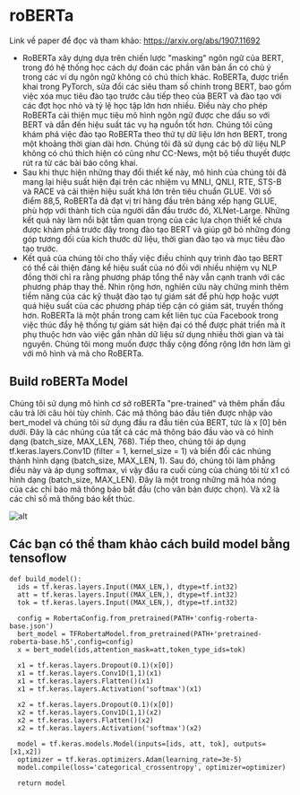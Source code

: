 
# roBERTa
Link về paper để đọc và tham khảo: <https://arxiv.org/abs/1907.11692>
- RoBERTa xây dựng dựa trên chiến lược "masking" ngôn ngữ của BERT, trong đó hệ thống học cách dự đoán các phần văn bản ẩn có chủ ý trong các ví dụ ngôn ngữ không có chú thích khác. RoBERTa, được triển khai trong PyTorch, sửa đổi các siêu tham số chính trong BERT, bao gồm việc xóa mục tiêu đào tạo trước câu tiếp theo của BERT và đào tạo với các đợt học nhỏ và tỷ lệ học tập lớn hơn nhiều. Điều này cho phép RoBERTa cải thiện mục tiêu mô hình ngôn ngữ được che dấu so với BERT và dẫn đến hiệu suất tác vụ hạ nguồn tốt hơn. Chúng tôi cũng khám phá việc đào tạo RoBERTa theo thứ tự dữ liệu lớn hơn BERT, trong một khoảng thời gian dài hơn. Chúng tôi đã sử dụng các bộ dữ liệu NLP không có chú thích hiện có cũng như CC-News, một bộ tiểu thuyết được rút ra từ các bài báo công khai.
- Sau khi thực hiện những thay đổi thiết kế này, mô hình của chúng tôi đã mang lại hiệu suất hiện đại trên các nhiệm vụ MNLI, QNLI, RTE, STS-B và RACE và cải thiện hiệu suất khá lớn trên tiêu chuẩn GLUE. Với số điểm 88,5, RoBERTa đã đạt vị trí hàng đầu trên bảng xếp hạng GLUE, phù hợp với thành tích của người dẫn đầu trước đó, XLNet-Large. Những kết quả này làm nổi bật tầm quan trọng của các lựa chọn thiết kế chưa được khám phá trước đây trong đào tạo BERT và giúp gỡ bỏ những đóng góp tương đối của kích thước dữ liệu, thời gian đào tạo và mục tiêu đào tạo trước.
- Kết quả của chúng tôi cho thấy việc điều chỉnh quy trình đào tạo BERT có thể cải thiện đáng kể hiệu suất của nó đối với nhiều nhiệm vụ NLP đồng thời chỉ ra rằng phương pháp tổng thể này vẫn cạnh tranh với các phương pháp thay thế. Nhìn rộng hơn, nghiên cứu này chứng minh thêm tiềm năng của các kỹ thuật đào tạo tự giám sát để phù hợp hoặc vượt quá hiệu suất của các phương pháp tiếp cận có giám sát, truyền thống hơn. RoBERTa là một phần trong cam kết liên tục của Facebook trong việc thúc đẩy hệ thống tự giám sát hiện đại có thể được phát triển mà ít phụ thuộc hơn vào việc gắn nhãn dữ liệu sử dụng nhiều thời gian và tài nguyên. Chúng tôi mong muốn được thấy cộng đồng rộng lớn hơn làm gì với mô hình và mã cho RoBERTa.
## Build roBERTa Model

Chúng tôi sử dụng mô hình cơ sở roBERTa "pre-trained" và thêm phần đầu câu trả lời câu hỏi tùy chỉnh. Các mã thông báo đầu tiên được nhập vào bert_model và chúng tôi sử dụng đầu ra đầu tiên của BERT, tức là x [0] bên dưới. Đây là các nhúng của tất cả các mã thông báo đầu vào và có hình dạng (batch_size, MAX_LEN, 768). Tiếp theo, chúng tôi áp dụng tf.keras.layers.Conv1D (filter = 1, kernel_size = 1) và biến đổi các nhúng thành hình dạng (batch_size, MAX_LEN, 1). Sau đó, chúng tôi làm phẳng điều này và áp dụng softmax, vì vậy đầu ra cuối cùng của chúng tôi từ x1 có hình dạng (batch_size, MAX_LEN). Đây là một trong những mã hóa nóng của các chỉ báo mã thông báo bắt đầu (cho văn bản được chọn). Và x2 là các chỉ số mã thông báo kết thúc.

![alt](https://pic3.zhimg.com/80/v2-dcb83ca651acc1c93c9c8f982ee4b67e_1440w.jpg)
## Các bạn có thể tham khảo cách build model bằng tensoflow

    def build_model():
      ids = tf.keras.layers.Input((MAX_LEN,), dtype=tf.int32)
      att = tf.keras.layers.Input((MAX_LEN,), dtype=tf.int32)
      tok = tf.keras.layers.Input((MAX_LEN,), dtype=tf.int32)

      config = RobertaConfig.from_pretrained(PATH+'config-roberta-base.json')
      bert_model = TFRobertaModel.from_pretrained(PATH+'pretrained-roberta-base.h5',config=config)
      x = bert_model(ids,attention_mask=att,token_type_ids=tok)

      x1 = tf.keras.layers.Dropout(0.1)(x[0]) 
      x1 = tf.keras.layers.Conv1D(1,1)(x1)
      x1 = tf.keras.layers.Flatten()(x1)
      x1 = tf.keras.layers.Activation('softmax')(x1)
    
      x2 = tf.keras.layers.Dropout(0.1)(x[0]) 
      x2 = tf.keras.layers.Conv1D(1,1)(x2)
      x2 = tf.keras.layers.Flatten()(x2)
      x2 = tf.keras.layers.Activation('softmax')(x2)

      model = tf.keras.models.Model(inputs=[ids, att, tok], outputs=[x1,x2])
      optimizer = tf.keras.optimizers.Adam(learning_rate=3e-5)
      model.compile(loss='categorical_crossentropy', optimizer=optimizer)

      return model
